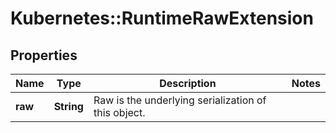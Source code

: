 # Kubernetes::RuntimeRawExtension

## Properties
Name | Type | Description | Notes
------------ | ------------- | ------------- | -------------
**raw** | **String** | Raw is the underlying serialization of this object. | 


